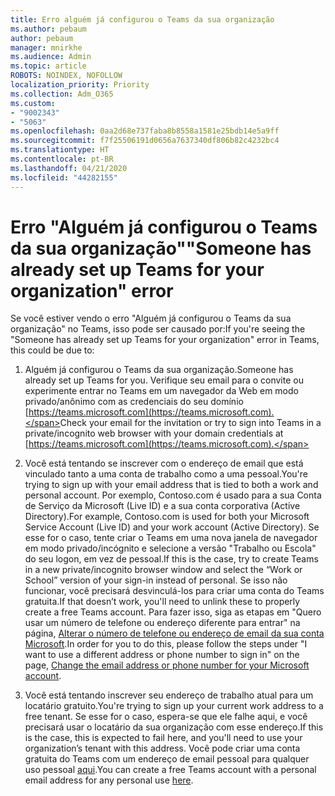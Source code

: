 ```yaml
---
title: Erro alguém já configurou o Teams da sua organização
ms.author: pebaum
author: pebaum
manager: mnirkhe
ms.audience: Admin
ms.topic: article
ROBOTS: NOINDEX, NOFOLLOW
localization_priority: Priority
ms.collection: Adm_O365
ms.custom:
- "9002343"
- "5063"
ms.openlocfilehash: 0aa2d68e737faba8b8558a1581e25bdb14e5a9ff
ms.sourcegitcommit: f7f25506191d0656a7637340df806b82c4232bc4
ms.translationtype: HT
ms.contentlocale: pt-BR
ms.lasthandoff: 04/21/2020
ms.locfileid: "44282155"
---
```

# <a name="someone-has-already-set-up-teams-for-your-organization-error"></a><span data-ttu-id="a1653-102">Erro "Alguém já configurou o Teams da sua organização"</span><span class="sxs-lookup"><span data-stu-id="a1653-102">"Someone has already set up Teams for your organization" error</span></span>

<span data-ttu-id="a1653-103">Se você estiver vendo o erro "Alguém já configurou o Teams da sua organização" no Teams, isso pode ser causado por:</span><span class="sxs-lookup"><span data-stu-id="a1653-103">If you're seeing the "Someone has already set up Teams for your organization" error in Teams, this could be due to:</span></span>

1. <span data-ttu-id="a1653-104">Alguém já configurou o Teams da sua organização.</span><span class="sxs-lookup"><span data-stu-id="a1653-104">Someone has already set up Teams for you.</span></span> <span data-ttu-id="a1653-105">Verifique seu email para o convite ou experimente entrar no Teams em um navegador da Web em modo privado/anônimo com as credenciais do seu domínio [https://teams.microsoft.com](https://teams.microsoft.com).</span><span class="sxs-lookup"><span data-stu-id="a1653-105">Check your email for the invitation or try to sign into Teams in a private/incognito web browser with your domain credentials at [https://teams.microsoft.com](https://teams.microsoft.com).</span></span>

2. <span data-ttu-id="a1653-106">Você está tentando se inscrever com o endereço de email que está vinculado tanto a uma conta de trabalho como a uma pessoal.</span><span class="sxs-lookup"><span data-stu-id="a1653-106">You're trying to sign up with your email address that is tied to both a work and personal account.</span></span> <span data-ttu-id="a1653-107">Por exemplo, Contoso.com é usado para a sua Conta de Serviço da Microsoft (Live ID) e a sua conta corporativa (Active Directory).</span><span class="sxs-lookup"><span data-stu-id="a1653-107">For example, Contoso.com is used for both your Microsoft Service Account (Live ID) and your work account (Active Directory).</span></span> <span data-ttu-id="a1653-108">Se esse for o caso, tente criar o Teams em uma nova janela de navegador em modo privado/incógnito e selecione a versão "Trabalho ou Escola" do seu logon, em vez de pessoal.</span><span class="sxs-lookup"><span data-stu-id="a1653-108">If this is the case, try to create Teams in a new private/incognito browser window and select the “Work or School” version of your sign-in instead of personal.</span></span> <span data-ttu-id="a1653-109">Se isso não funcionar, você precisará desvinculá-los para criar uma conta do Teams gratuita.</span><span class="sxs-lookup"><span data-stu-id="a1653-109">If that doesn’t work, you'll need to unlink these to properly create a free Teams account.</span></span> <span data-ttu-id="a1653-110">Para fazer isso, siga as etapas em "Quero usar um número de telefone ou endereço diferente para entrar" na página, [Alterar o número de telefone ou endereço de email da sua conta Microsoft](https://support.microsoft.com/help/12407).</span><span class="sxs-lookup"><span data-stu-id="a1653-110">In order for you to do this, please follow the steps under "I want to use a different address or phone number to sign in" on the page, [Change the email address or phone number for your Microsoft account](https://support.microsoft.com/help/12407).</span></span>

3. <span data-ttu-id="a1653-111">Você está tentando inscrever seu endereço de trabalho atual para um locatário gratuito.</span><span class="sxs-lookup"><span data-stu-id="a1653-111">You're trying to sign up your current work address to a free tenant.</span></span> <span data-ttu-id="a1653-112">Se esse for o caso, espera-se que ele falhe aqui, e você precisará usar o locatário da sua organização com esse endereço.</span><span class="sxs-lookup"><span data-stu-id="a1653-112">If this is the case, this is expected to fail here, and you'll need to use your organization’s tenant with this address.</span></span> <span data-ttu-id="a1653-113">Você pode criar uma conta gratuita do Teams com um endereço de email pessoal para qualquer uso pessoal [aqui](https://products.office.com/microsoft-teams/group-chat-software).</span><span class="sxs-lookup"><span data-stu-id="a1653-113">You can create a free Teams account with a personal email address for any personal use [here](https://products.office.com/microsoft-teams/group-chat-software).</span></span>
